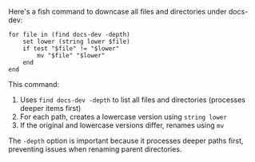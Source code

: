 Here's a fish command to downcase all files and directories under docs-dev:

```fish
for file in (find docs-dev -depth)
    set lower (string lower $file)
    if test "$file" != "$lower"
        mv "$file" "$lower"
    end
end
```

This command:
1. Uses `find docs-dev -depth` to list all files and directories (processes deeper items first)
2. For each path, creates a lowercase version using `string lower`
3. If the original and lowercase versions differ, renames using `mv`

The `-depth` option is important because it processes deeper paths first, preventing issues when renaming parent directories.
